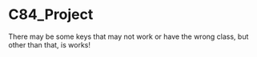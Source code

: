 # C84_Project
There may be some keys that may not work or have the wrong class, but other than that, is works!
